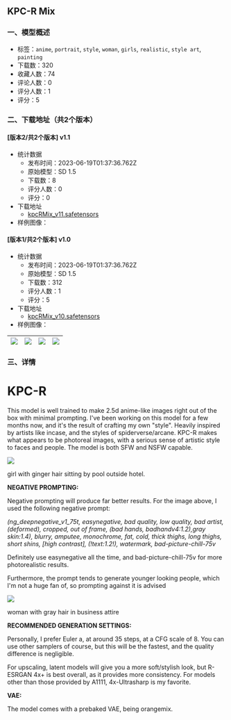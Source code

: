 ## KPC-R Mix
### 一、模型概述

- 标签：`anime`, `portrait`, `style`, `woman`, `girls`, `realistic`, `style art`, `painting`
- 下载数：320
- 收藏人数：74
- 评论人数：0
- 评分人数：1
- 评分：5

### 二、下载地址（共2个版本）

#### [版本2/共2个版本] v1.1

- 统计数据
  - 发布时间：2023-06-19T01:37:36.762Z
  - 原始模型：SD 1.5
  - 下载数：8
  - 评分人数：0
  - 评分：0
- 下载地址
  - [kpcRMix_v11.safetensors](https://civitai.com/api/download/models/99133)
- 样例图像：
#### [版本1/共2个版本] v1.0

- 统计数据
  - 发布时间：2023-06-19T01:37:36.762Z
  - 原始模型：SD 1.5
  - 下载数：312
  - 评分人数：1
  - 评分：5
- 下载地址
  - [kpcRMix_v10.safetensors](https://civitai.com/api/download/models/87485)
- 样例图像：

| <img src="https://image.civitai.com/xG1nkqKTMzGDvpLrqFT7WA/f3ce743d-cd83-4598-900b-ae1aa673c041/width=450/1001556.jpeg" /> | <img src="https://image.civitai.com/xG1nkqKTMzGDvpLrqFT7WA/f22c81cf-19f8-403d-a27c-78a1c028fbc2/width=450/1001560.jpeg" /> | <img src="https://image.civitai.com/xG1nkqKTMzGDvpLrqFT7WA/da7fcdd6-7368-4231-a209-bdd1c6842a60/width=450/1001561.jpeg" /> | <img src="https://image.civitai.com/xG1nkqKTMzGDvpLrqFT7WA/7d576179-2188-4f2e-937f-85c540fc4d71/width=450/1001580.jpeg" /> |
| ---- | ---- | ---- | ---- |


### 三、详情
<h1 id="heading-2"><strong>KPC-R</strong></h1><p></p><p>This model is well trained to make 2.5d anime-like images right out of the box with minimal prompting. I've been working on this model for a few months now, and it's the result of crafting my own "style". Heavily inspired by artists like incase, and the styles of spiderverse/arcane. KPC-R makes what appears to be photoreal images, with a serious sense of artistic style to faces and people. The model is both SFW and NSFW capable.</p><img src="https://image.civitai.com/xG1nkqKTMzGDvpLrqFT7WA/48e5c776-126d-4a37-b359-e8f41df8df92/width=525/48e5c776-126d-4a37-b359-e8f41df8df92.jpeg" /><p>girl with ginger hair sitting by pool outside hotel.</p><p></p><p><strong>NEGATIVE PROMPTING:</strong></p><p>Negative prompting will produce far better results. For the image above, I used the following negative prompt:</p><p><em>(ng_deepnegative_v1_75t, easynegative, bad quality, low quality, bad artist, (deformed), cropped, out of frame, (bad hands, badhandv4:1.2),gray skin:1.4), blurry, amputee, monochrome, fat, cold, thick thighs, long thighs, short shins, [high contrast], (!text:1.2!), watermark, bad-picture-chill-75v</em></p><p></p><p>Definitely use easynegative all the time, and bad-picture-chill-75v for more photorealistic results.</p><p>Furthermore, the prompt tends to generate younger looking people, which I'm not a huge fan of, so prompting against it is advised</p><img src="https://image.civitai.com/xG1nkqKTMzGDvpLrqFT7WA/391c704e-9a73-4d5e-b8b0-ad900174b984/width=525/391c704e-9a73-4d5e-b8b0-ad900174b984.jpeg" /><p>woman with gray hair in business attire</p><p></p><p><strong>RECOMMENDED GENERATION SETTINGS:</strong></p><p>Personally, I prefer Euler a, at around 35 steps, at a CFG scale of 8. You can use other samplers of course, but this will be the fastest, and the quality difference is negligible.</p><p></p><p>For upscaling, latent models will give you a more soft/stylish look, but R-ESRGAN 4x+ is best overall, as it provides more consistency. For models other than those provided by A1111, 4x-Ultrasharp is my favorite.</p><p></p><p><strong>VAE:</strong></p><p>The model comes with a prebaked VAE, being orangemix.</p>